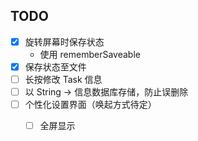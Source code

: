## TODO

- [x] 旋转屏幕时保存状态 
  - 使用 rememberSaveable
- [x] 保存状态至文件
- [ ] 长按修改 Task 信息
- [ ] 以 String -> 信息数据库存储，防止误删除
- [ ] 个性化设置界面（唤起方式待定）
  - [ ] 全屏显示
 